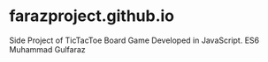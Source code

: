 # farazproject.github.io
Side Project of TicTacToe Board Game Developed in JavaScript. ES6  
Muhammad Gulfaraz
